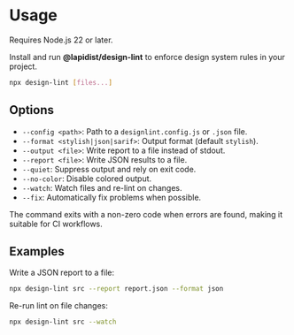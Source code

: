 # Usage

Requires Node.js 22 or later.

Install and run **@lapidist/design-lint** to enforce design system rules in your project.

```bash
npx design-lint [files...]
```

## Options

- `--config <path>`: Path to a `designlint.config.js` or `.json` file.
- `--format <stylish|json|sarif>`: Output format (default `stylish`).
- `--output <file>`: Write report to a file instead of stdout.
- `--report <file>`: Write JSON results to a file.
- `--quiet`: Suppress output and rely on exit code.
- `--no-color`: Disable colored output.
- `--watch`: Watch files and re-lint on changes.
- `--fix`: Automatically fix problems when possible.

The command exits with a non-zero code when errors are found, making it suitable for CI workflows.

## Examples

Write a JSON report to a file:

```bash
npx design-lint src --report report.json --format json
```

Re-run lint on file changes:

```bash
npx design-lint src --watch
```
